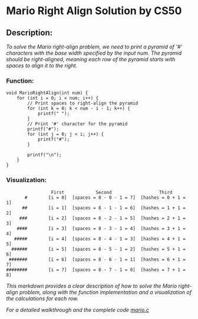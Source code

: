 # Mario Right Align Solution by CS50

## Description:
*To solve the Mario right-align problem, we need to print a pyramid of '#' characters with the base width specified by the input num. The pyramid should be right-aligned, meaning each row of the pyramid starts with spaces to align it to the right.*


### Function:
```Copy code
void MarioRightAlign(int num) {
    for (int i = 0; i < num; i++) {
        // Print spaces to right-align the pyramid
        for (int k = 0; k < num - i - 1; k++) {
            printf(" ");
        }
        // Print '#' character for the pyramid
        printf("#");
        for (int j = 0; j < i; j++) {
            printf("#");
        }

        printf("\n");
    }
}
```

### Visualization:
```
                 First            Second                  Third
       #        [i = 0]  [spaces = 8 - 0 - 1 = 7]  [hashes = 0 + 1 = 1]
      ##        [i = 1]  [spaces = 8 - 1 - 1 = 6]  [hashes = 1 + 1 = 2]
     ###        [i = 2]  [spaces = 8 - 2 - 1 = 5]  [hashes = 2 + 1 = 3]
    ####        [i = 3]  [spaces = 8 - 3 - 1 = 4]  [hashes = 3 + 1 = 4]
   #####        [i = 4]  [spaces = 8 - 4 - 1 = 3]  [hashes = 4 + 1 = 5]
  ######        [i = 5]  [spaces = 8 - 5 - 1 = 2]  [hashes = 5 + 1 = 6]
 #######        [i = 6]  [spaces = 8 - 6 - 1 = 1]  [hashes = 6 + 1 = 7]
########        [i = 7]  [spaces = 8 - 7 - 1 = 0]  [hashes = 7 + 1 = 8]
```

*This markdown provides a clear description of how to solve the Mario right-align problem, along with the function implementation and a visualization of the calculations for each row.*

*For a detailed walkthrough and the complete code [mario.c](https://github.com/Lei0x1/cs50-2024/blob/main/Week-1-C/src/mario.c)*